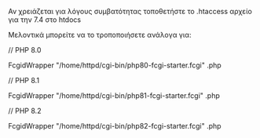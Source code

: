 Αν χρειάζεται για λόγους συμβατότητας τοποθετήστε το .htaccess αρχείο για την 7.4 στο htdocs

Μελοντικά μπορείτε να το τροποποιήσετε ανάλογα για:

// PHP 8.0

FcgidWrapper "/home/httpd/cgi-bin/php80-fcgi-starter.fcgi" .php

// PHP 8.1

FcgidWrapper "/home/httpd/cgi-bin/php81-fcgi-starter.fcgi" .php

// PHP 8.2

FcgidWrapper "/home/httpd/cgi-bin/php82-fcgi-starter.fcgi" .php
